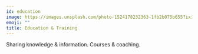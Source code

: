 ```yaml
---
id: education
image: https://images.unsplash.com/photo-1524178232363-1fb2b075b655?ixid=MnwxMjA3fDB8MHxzZWFyY2h8MzZ8fGVkdWNhdGlvbnxlbnwwfHwwfHw%3D&ixlib=rb-1.2.1&auto=format&fit=crop&w=600&q=60
emoji: ""
title: Education & Training
---
```


Sharing knowledge & information. Courses & coaching. 
